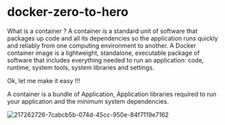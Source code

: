 # docker-zero-to-hero
What is a container ?
A container is a standard unit of software that packages up code and all its dependencies so the application runs quickly and reliably from one computing environment to another. A Docker container image is a lightweight, standalone, executable package of software that includes everything needed to run an application: code, runtime, system tools, system libraries and settings.

Ok, let me make it easy !!!

A container is a bundle of Application, Application libraries required to run your application and the minimum system dependencies.

![217262726-7cabcb5b-074d-45cc-950e-84f7119e7162](https://github.com/user-attachments/assets/36a071b2-8d09-4926-aed1-a9039958451c)
